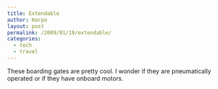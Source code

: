 ```yaml
---
title: Extendable
author: Harpo
layout: post
permalink: /2009/01/19/extendable/
categories:
  - tech
  - travel
---
```

These boarding gates are pretty cool. I wonder if they are pneumatically operated or if they have onboard motors.